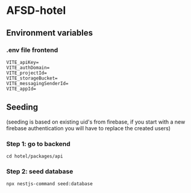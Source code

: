 # AFSD-hotel

## Environment variables

### .env file frontend 

```env
VITE_apiKey=
VITE_authDomain=
VITE_projectId=
VITE_storageBucket=
VITE_messagingSenderId=
VITE_appId=
```

## Seeding

(seeding is based on existing uid's from firebase, if you start with a new firebase authentication you will have to replace the created users)

### Step 1: go to backend

```
cd hotel/packages/api
```

### Step 2: seed database

```
npx nestjs-command seed:database
```

